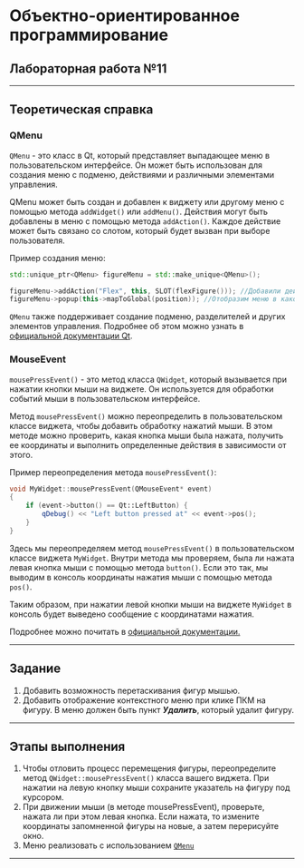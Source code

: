 # Объектно-ориентированное программирование  

## Лабораторная работа №11  
---  
## Теоретическая справка   

### QMenu
`QMenu` - это класс в Qt, который представляет выпадающее меню в пользовательском интерфейсе. Он может быть использован для создания меню с подменю, действиями и различными элементами управления.

QMenu может быть создан и добавлен к виджету или другому меню с помощью метода `addWidget()` или `addMenu()`. Действия могут быть добавлены в меню с помощью метода `addAction()`. Каждое действие может быть связано со слотом, который будет вызван при выборе пользователя.

Пример создания меню:  

```cpp
std::unique_ptr<QMenu> figureMenu = std::make_unique<QMenu>();

figureMenu->addAction("Flex", this, SLOT(flexFigure())); //Добавили действие в меню, которое вызовет определенную функцию
figureMenu->popup(this->mapToGlobal(position)); //Отобразим меню в каком-то месте
```


`QMenu` также поддерживает создание подменю, разделителей и других элементов управления. Подробнее об этом можно узнать в [официальной документации Qt](https://doc.qt.io/qt-5/qmenu.html).

### MouseEvent

`mousePressEvent()` - это метод класса `QWidget`, который вызывается при нажатии кнопки мыши на виджете. Он используется для обработки событий мыши в пользовательском интерфейсе.  

Метод `mousePressEvent()` можно переопределить в пользовательском классе виджета, чтобы добавить обработку нажатий мыши. В этом методе можно проверить, какая кнопка мыши была нажата, получить ее координаты и выполнить определенные действия в зависимости от этого.  

Пример переопределения метода `mousePressEvent()`:   
```cpp
void MyWidget::mousePressEvent(QMouseEvent* event)
{
    if (event->button() == Qt::LeftButton) {
        qDebug() << "Left button pressed at" << event->pos();
    }
}
```

Здесь мы переопределяем метод `mousePressEvent()` в пользовательском классе виджета `MyWidget`. Внутри метода мы проверяем, была ли нажата левая кнопка мыши с помощью метода `button()`. Если это так, мы выводим в консоль координаты нажатия мыши с помощью метода `pos()`.   

Таким образом, при нажатии левой кнопки мыши на виджете `MyWidget` в консоль будет выведено сообщение с координатами нажатия.  

Подробнее можно почитать в [официальной документации.](https://doc.qt.io/qt-5/qwidget.html#mousePressEvent)

---
## Задание   

1. Добавить возможность перетаскивания фигур мышью.
2. Добавить отображение контекстного меню при клике ПКМ на фигуру. В меню должен быть пункт ***Удалить***, который удалит фигуру.

---  


## Этапы выполнения  

1. Чтобы отловить процесс перемещения фигуры, переопределите метод `QWidget::mousePressEvent()` класса вашего виджета. При нажатии на левую кнопку мыши сохраните указатель на фигуру под курсором.
2. При движении мыши (в методе mousePressEvent), проверьте, нажата ли при этом левая кнопка. Если нажата, то измените координаты запомненной фигуры на новые, а затем перерисуйте окно.
3. Меню реализовать с использованием [`QMenu`](https://doc.qt.io/qt-5/qmenu.html)


---



